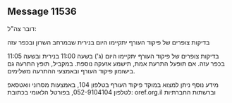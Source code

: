 ## Message 11536

דובר צה"ל:

בדיקות צופרים של פיקוד העורף יתקיימו היום בנירית שבמרחב השרון ובכפר עזה

בדיקות צופרים של פיקוד העורף יתקיימו היום (ג') בשעה 11:00 בנירית ובשעה 11:05 בכפר עזה.
אם תופעל התרעת אמת, תישמע אזעקה נוספת.
במקביל, תופץ התרעה גם בישומון פיקוד העורף ובאמצעי ההתרעה משלימים.

מידע נוסף ניתן למצוא במוקד פיקוד העורף בטלפון 104, באמצעות מסרוני וואטסאפ לטלפון 052-9104104, בפורטל הלאומי בכתובת: oref.org.il וברשתות החברתיות

